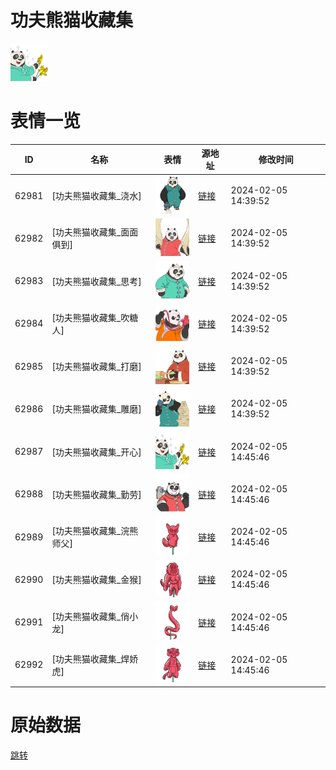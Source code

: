 # 功夫熊猫收藏集

<img src="./cover.png" height="60" alt="cover" />

# 表情一览

|ID|名称|表情|源地址|修改时间|
|----|----|----|----|----|
|62981|[功夫熊猫收藏集_浇水]|<img src="./pic/062981_%5B功夫熊猫收藏集_浇水%5D.png" height="60" alt="浇水"/>|[链接](https://i0.hdslb.com/bfs/emote/47aaac6f9de4307946ed6c4c31cf34347848caec.png)|2024-02-05 14:39:52|
|62982|[功夫熊猫收藏集_面面俱到]|<img src="./pic/062982_%5B功夫熊猫收藏集_面面俱到%5D.png" height="60" alt="面面俱到"/>|[链接](https://i0.hdslb.com/bfs/emote/2bb310eb05a9e230040c3f0df1c73a935b644a6d.png)|2024-02-05 14:39:52|
|62983|[功夫熊猫收藏集_思考]|<img src="./pic/062983_%5B功夫熊猫收藏集_思考%5D.png" height="60" alt="思考"/>|[链接](https://i0.hdslb.com/bfs/emote/836378581312ba6e48f56d3ec5baeb0810e20cdb.png)|2024-02-05 14:39:52|
|62984|[功夫熊猫收藏集_吹糖人]|<img src="./pic/062984_%5B功夫熊猫收藏集_吹糖人%5D.png" height="60" alt="吹糖人"/>|[链接](https://i0.hdslb.com/bfs/emote/e6db129eff21795d1fe2fd4e038adb90ce085159.png)|2024-02-05 14:39:52|
|62985|[功夫熊猫收藏集_打磨]|<img src="./pic/062985_%5B功夫熊猫收藏集_打磨%5D.png" height="60" alt="打磨"/>|[链接](https://i0.hdslb.com/bfs/emote/de881ee0fb76fa5ea7645d59a6481da1cf970e30.png)|2024-02-05 14:39:52|
|62986|[功夫熊猫收藏集_雕磨]|<img src="./pic/062986_%5B功夫熊猫收藏集_雕磨%5D.png" height="60" alt="雕磨"/>|[链接](https://i0.hdslb.com/bfs/emote/98945415807a8919c26e916c4fefa8302a4174a4.png)|2024-02-05 14:39:52|
|62987|[功夫熊猫收藏集_开心]|<img src="./pic/062987_%5B功夫熊猫收藏集_开心%5D.png" height="60" alt="开心"/>|[链接](https://i0.hdslb.com/bfs/emote/9934ad451ddae7275da9847197ba1c24f81ac5f4.png)|2024-02-05 14:45:46|
|62988|[功夫熊猫收藏集_勤劳]|<img src="./pic/062988_%5B功夫熊猫收藏集_勤劳%5D.png" height="60" alt="勤劳"/>|[链接](https://i0.hdslb.com/bfs/emote/8663d8153f2969c163713b78e9a6b9146093553f.png)|2024-02-05 14:45:46|
|62989|[功夫熊猫收藏集_浣熊师父]|<img src="./pic/062989_%5B功夫熊猫收藏集_浣熊师父%5D.png" height="60" alt="浣熊师父"/>|[链接](https://i0.hdslb.com/bfs/emote/3c38242b7ae26f724d3bc8fa5d558f34cda62c84.png)|2024-02-05 14:45:46|
|62990|[功夫熊猫收藏集_金猴]|<img src="./pic/062990_%5B功夫熊猫收藏集_金猴%5D.png" height="60" alt="金猴"/>|[链接](https://i0.hdslb.com/bfs/emote/e5cd11c8085a3215a286c2ad497d1ecf2e999977.png)|2024-02-05 14:45:46|
|62991|[功夫熊猫收藏集_俏小龙]|<img src="./pic/062991_%5B功夫熊猫收藏集_俏小龙%5D.png" height="60" alt="俏小龙"/>|[链接](https://i0.hdslb.com/bfs/emote/6364368ea73b75d6b0b77b6ac6c47719dff5a1ce.png)|2024-02-05 14:45:46|
|62992|[功夫熊猫收藏集_焊娇虎]|<img src="./pic/062992_%5B功夫熊猫收藏集_焊娇虎%5D.png" height="60" alt="焊娇虎"/>|[链接](https://i0.hdslb.com/bfs/emote/4b5424dff2f7c1d1a9f021c30c30fc058c48cc5e.png)|2024-02-05 14:45:46|

# 原始数据

[跳转](./raw.json)

